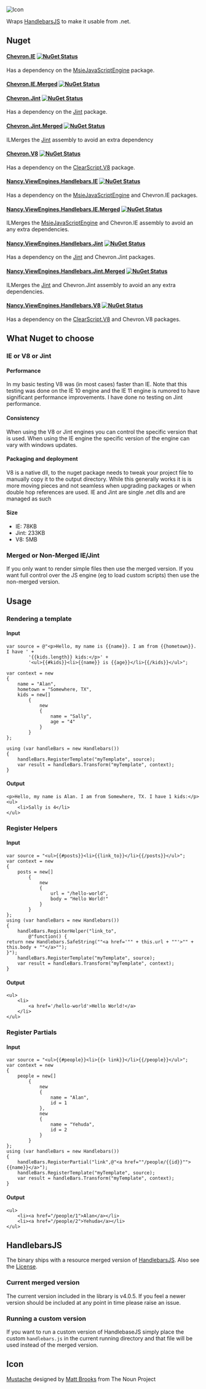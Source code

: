 ![Icon](https://raw.github.com/SimonCropp/Chevron/master/Icons/package_icon.png)

Wraps [HandlebarsJS](http://handlebarsjs.com/) to make it usable from .net.


## Nuget


#### [Chevron.IE](http://nuget.org/packages/Chevron.IE)  [![NuGet Status](http://img.shields.io/nuget/v/Chevron.IE.svg?style=flat)](https://www.nuget.org/packages/Chevron.IE/)

Has a dependency on the [MsieJavaScriptEngine](http://www.nuget.org/packages/MsieJavaScriptEngine) package. 


#### [Chevron.IE.Merged](http://nuget.org/packages/Chevron.IE.Merged)  [![NuGet Status](http://img.shields.io/nuget/v/Chevron.IE.Merged.svg?style=flat)](https://www.nuget.org/packages/Chevron.IE.Merged/)


#### [Chevron.Jint](http://nuget.org/packages/Chevron.Jint)  [![NuGet Status](http://img.shields.io/nuget/v/Chevron.Jint.svg?style=flat)](https://www.nuget.org/packages/Chevron.Jint/)

Has a dependency on the [Jint](https://github.com/sebastienros/jint) package. 


#### [Chevron.Jint.Merged](http://nuget.org/packages/Chevron.Jint.Merged)  [![NuGet Status](http://img.shields.io/nuget/v/Chevron.Jint.Merged.svg?style=flat)](https://www.nuget.org/packages/Chevron.Jint.Merged/)

ILMerges the [Jint](https://github.com/sebastienros/jint) assembly to avoid an extra dependency 


#### [Chevron.V8](http://nuget.org/packages/Chevron.V8)  [![NuGet Status](http://img.shields.io/nuget/v/Chevron.V8.svg?style=flat)](https://www.nuget.org/packages/Chevron.V8/)

Has a dependency on the [ClearScript.V8](http://www.nuget.org/packages/ClearScript.V8) package. 


#### [Nancy.ViewEngines.Handlebars.IE](http://nuget.org/packages/Nancy.ViewEngines.Handlebars.IE)  [![NuGet Status](http://img.shields.io/nuget/v/Nancy.ViewEngines.Handlebars.IE.svg?style=flat)](https://www.nuget.org/packages/Nancy.ViewEngines.Handlebars.IE/)

Has a dependency on the [MsieJavaScriptEngine](http://www.nuget.org/packages/MsieJavaScriptEngine) and Chevron.IE packages. 


#### [Nancy.ViewEngines.Handlebars.IE.Merged](http://nuget.org/packages/Nancy.ViewEngines.Handlebars.IE.Merged)  [![NuGet Status](http://img.shields.io/nuget/v/Nancy.ViewEngines.Handlebars.IE.Merged.svg?style=flat)](https://www.nuget.org/packages/Nancy.ViewEngines.Handlebars.IE.Merged/)

ILMerges the [MsieJavaScriptEngine](http://www.nuget.org/packages/MsieJavaScriptEngine) and Chevron.IE assembly to avoid an any extra dependencies. 


#### [Nancy.ViewEngines.Handlebars.Jint](http://nuget.org/packages/Nancy.ViewEngines.Handlebars.Jint)  [![NuGet Status](http://img.shields.io/nuget/v/Nancy.ViewEngines.Handlebars.Jint.svg?style=flat)](https://www.nuget.org/packages/Nancy.ViewEngines.Handlebars.Jint/)

Has a dependency on the [Jint](https://github.com/sebastienros/jint) and Chevron.Jint packages. 

#### [Nancy.ViewEngines.Handlebars.Jint.Merged](http://nuget.org/packages/Nancy.ViewEngines.Handlebars.Jint.Merged)  [![NuGet Status](http://img.shields.io/nuget/v/Nancy.ViewEngines.Handlebars.Jint.Merged.svg?style=flat)](https://www.nuget.org/packages/Nancy.ViewEngines.Handlebars.Jint.Merged/)

ILMerges the [Jint](https://github.com/sebastienros/jint) and Chevron.Jint assembly to avoid an any extra dependencies. 


#### [Nancy.ViewEngines.Handlebars.V8](http://nuget.org/packages/Nancy.ViewEngines.Handlebars.V8)  [![NuGet Status](http://img.shields.io/nuget/v/Nancy.ViewEngines.Handlebars.V8.svg?style=flat)](https://www.nuget.org/packages/Nancy.ViewEngines.Handlebars.V8/)

Has a dependency on the [ClearScript.V8](http://www.nuget.org/packages/ClearScript.V8) and Chevron.V8 packages. 


## What Nuget to choose


### IE or V8 or Jint


#### Performance

In my basic testing V8 was (in most cases) faster than IE. Note that this testing was done on the IE 10 engine and the IE 11 engine is rumored to have significant performance improvements. I have done no testing on Jint performance.


#### Consistency

When using the V8 or Jint engines you can control the specific version that is used. When using the IE engine the specific version of the engine can vary with windows updates. 


#### Packaging and deployment

V8 is a native dll, to the nuget package needs to tweak your project file to manually copy it to the output directory. While this generally works it is is more moving pieces and not seamless when upgrading packages or when double hop references are used. IE and Jint are single .net dlls and are managed as such


#### Size

 * IE: 78KB
 * Jint: 233KB
 * V8: 5MB


### Merged or Non-Merged IE/Jint

If you only want to render simple files then use the merged version. If you want full control over the JS engine (eg to load custom scripts) then use the non-merged version.


## Usage


### Rendering a template


#### Input
```
var source = @"<p>Hello, my name is {{name}}. I am from {{hometown}}. I have ' +
        '{{kids.length}} kids:</p>' +
        '<ul>{{#kids}}<li>{{name}} is {{age}}</li>{{/kids}}</ul>";

var context = new
{
    name = "Alan",
    hometown = "Somewhere, TX",
    kids = new[]
        {
            new
            {
                name = "Sally",
                age = "4"
            }
        }
};

using (var handleBars = new Handlebars())
{
    handleBars.RegisterTemplate("myTemplate", source);
    var result = handleBars.Transform("myTemplate", context);
}
```


#### Output

```
<p>Hello, my name is Alan. I am from Somewhere, TX. I have 1 kids:</p>
<ul>
	<li>Sally is 4</li>
</ul>
```


### Register Helpers


#### Input

```
var source = "<ul>{{#posts}}<li>{{link_to}}</li>{{/posts}}</ul>";
var context = new
{
    posts = new[]
        {
            new
            {
                url = "/hello-world",
                body = "Hello World!"
            }
        }
};
using (var handleBars = new Handlebars())
{
    handleBars.RegisterHelper("link_to",
        @"function() {
return new Handlebars.SafeString(""<a href='"" + this.url + ""'>"" + this.body + ""</a>"");
}");
    handleBars.RegisterTemplate("myTemplate", source);
    var result = handleBars.Transform("myTemplate", context);
}
```

#### Output

```
<ul>
	<li>
		<a href='/hello-world'>Hello World!</a>
	</li>
</ul>
```


### Register Partials


#### Input

```
var source = "<ul>{{#people}}<li>{{> link}}</li>{{/people}}</ul>";
var context = new
{
    people = new[]
        {
            new
            {
                name = "Alan",
                id = 1
            },
            new
            {
                name = "Yehuda",
                id = 2
            }
        }
};
using (var handleBars = new Handlebars())
{
    handleBars.RegisterPartial("link",@"<a href=""/people/{{id}}"">{{name}}</a>");
    handleBars.RegisterTemplate("myTemplate", source);
    var result = handleBars.Transform("myTemplate", context);
}
```


#### Output

```
<ul>
	<li><a href="/people/1">Alan</a></li>
	<li><a href="/people/2">Yehuda</a></li>
</ul>
```


## HandlebarsJS

The binary ships with a resource merged version of [HandlebarsJS](http://handlebarsjs.com/). Also see the [License]( https://github.com/wycats/handlebars.js/blob/master/LICENSE).


### Current merged version

The current version included in the library is v4.0.5. If you feel a newer version should be included at any point in time please raise an issue.


### Running a custom version

If you want to run a custom version of HandlebaseJS simply place the custom `handlebars.js` in the current running directory and that file will be used instead of the merged version. 


## Icon 

<a href="http://thenounproject.com/term/mustache/19592/" target="_blank">Mustache</a> designed by <a href="http://thenounproject.com/Mattebrooks/" target="_blank">Matt Brooks</a> from The Noun Project
